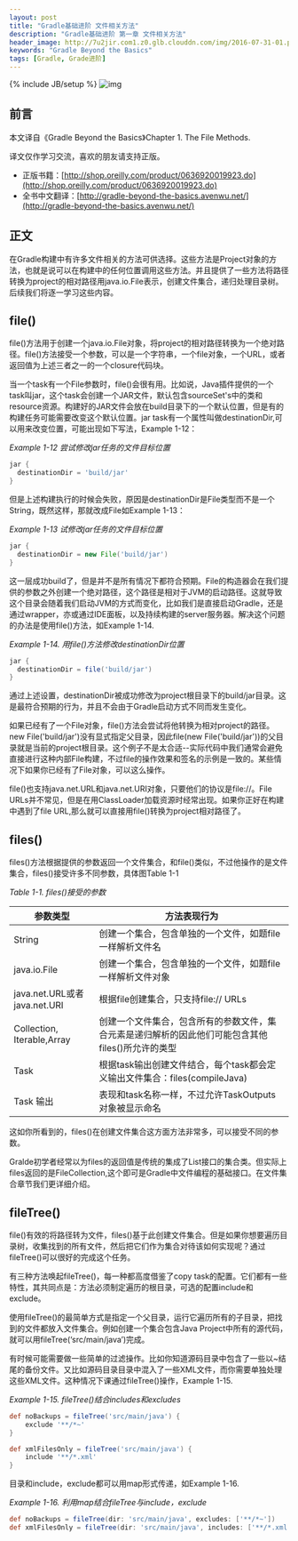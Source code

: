 ```yaml
---
layout: post
title: "Gradle基础进阶 文件相关方法"
description: "Gradle基础进阶 第一章 文件相关方法"
header_image: http://7u2jir.com1.z0.glb.clouddn.com/img/2016-07-31-01.png
keywords: "Gradle Beyond the Basics"
tags: [Gradle, Grade进阶]
---
```

{% include JB/setup %}
![img](http://7u2jir.com1.z0.glb.clouddn.com/img/2016-07-31-01.png)

## 前言

本文译自《Gradle Beyond the Basics》Chapter 1. The File Methods.

译文仅作学习交流，喜欢的朋友请支持正版。

* 正版书籍：[http://shop.oreilly.com/product/0636920019923.do](http://shop.oreilly.com/product/0636920019923.do)
* 全书中文翻译：[http://gradle-beyond-the-basics.avenwu.net/](http://gradle-beyond-the-basics.avenwu.net/)

## 正文

在Gradle构建中有许多文件相关的方法可供选择。这些方法是Project对象的方法，也就是说可以在构建中的任何位置调用这些方法。并且提供了一些方法将路径转换为project的相对路径用java.io.File表示，创建文件集合，递归处理目录树。后续我们将逐一学习这些内容。

## file()

file()方法用于创建一个java.io.File对象，将project的相对路径转换为一个绝对路径。file()方法接受一个参数，可以是一个字符串，一个file对象，一个URL，或者返回值为上述三者之一的一个closure代码块。

当一个task有一个File参数时，file()会很有用。比如说，Java插件提供的一个task叫jar，这个task会创建一个JAR文件，默认包含sourceSet's中的类和resource资源。构建好的JAR文件会放在build目录下的一个默认位置，但是有的构建任务可能需要改变这个默认位置。jar task有一个属性叫做destinationDir,可以用来改变位置，可能出现如下写法，Example 1-12：

*Example 1-12 尝试修改jar任务的文件目标位置*

```groovy
jar {
  destinationDir = 'build/jar'
}
```

但是上述构建执行的时候会失败，原因是destinationDir是File类型而不是一个String，既然这样，那就改成File如Example 1-13：

*Example 1-13 试修改jar任务的文件目标位置*

```groovy
jar {
  destinationDir = new File('build/jar')
}

```

这一层成功build了，但是并不是所有情况下都符合预期。File的构造器会在我们提供的参数之外创建一个绝对路径，这个路径是相对于JVM的启动路径。这就导致这个目录会随着我们启动JVM的方式而变化，比如我们是直接启动Gradle，还是通过wrapper，亦或通过IDE面板，以及持续构建的server服务器。解决这个问题的办法是使用file()方法，如Example 1-14.

*Example 1-14. 用file()方法修改destinationDir位置*

```groovy 
jar {
  destinationDir = file('build/jar')
}
```

通过上述设置，destinationDir被成功修改为project根目录下的build/jar目录。这是最符合预期的行为，并且不会由于Gradle启动方式不同而发生变化。

如果已经有了一个File对象，file()方法会尝试将他转换为相对project的路径。new File('build/jar')没有显式指定父目录，因此file(new File('build/jar'))的父目录就是当前的project根目录。这个例子不是太合适--实际代码中我们通常会避免直接进行这种内部File构建，不过file的操作效果和签名的示例是一致的。某些情况下如果你已经有了File对象，可以这么操作。

file()也支持java.net.URL和java.net.URI对象，只要他们的协议是file://。File URLs并不常见，但是在用ClassLoader加载资源时经常出现。如果你正好在构建中遇到了file URL,那么就可以直接用file()转换为project相对路径了。

## files()

files()方法根据提供的参数返回一个文件集合，和file()类似，不过他操作的是文件集合，files()接受许多不同参数，具体图Table 1-1

*Table 1-1. files()接受的参数*

| 参数类型 | 方法表现行为 |
| -------- | -------- |
| String | 创建一个集合，包含单独的一个文件，如题file一样解析文件名 |
| java.io.File | 创建一个集合，包含单独的一个文件，如题file一样解析文件对象 |
| java.net.URL或者java.net.URI | 根据file创建集合，只支持file:// URLs |
| Collection, Iterable,Array | 创建一个文件集合，包含所有的参数文件，集合元素是递归解析的因此他们可能包含其他files()所允许的类型 |
| Task | 根据task输出创建文件结合，每个task都会定义输出文件集合：files(compileJava) |
| Task 输出 | 表现和task名称一样，不过允许TaskOutputs对象被显示命名 |

这如你所看到的，files()在创建文件集合这方面方法非常多，可以接受不同的参数。

Gralde初学者经常以为files的返回值是传统的集成了List接口的集合类。但实际上files返回的是FileCollection,这个即可是Gradle中文件编程的基础接口。在文件集合章节我们更详细介绍。

## fileTree()

file()有效的将路径转为文件，files()基于此创建文件集合。但是如果你想要遍历目录树，收集找到的所有文件，然后把它们作为集合对待该如何实现呢？通过fileTree()可以很好的完成这个任务。

有三种方法唤起fileTree()，每一种都高度借鉴了copy task的配置。它们都有一些特性，其共同点是：方法必须制定遍历的根目录，可选的配置include和exclude。

使用fileTree()的最简单方式是指定一个父目录，运行它遍历所有的子目录，把找到的文件都放入文件集合。例如创建一个集合包含Java Project中所有的源代码，就可以用fileTree(‘src/main/java’)完成。

有时候可能需要做一些简单的过滤操作。比如你知道源码目录中包含了一些以~结尾的备份文件。又比如源码目录目录中混入了一些XML文件，而你需要单独处理这些XML文件。这种情况下课通过fileTree()操作，Example 1-15.

*Example 1-15. fileTree()结合includes和excludes*

```groovy
def noBackups = fileTree('src/main/java') { 
    exclude '**/*~'
}

def xmlFilesOnly = fileTree('src/main/java') { 
    include '**/*.xml'
}
```

目录和include，exclude都可以用map形式传递，如Example 1-16.

*Example 1-16. 利用map结合fileTree与include，exclude*

```groovy
def noBackups = fileTree(dir: 'src/main/java', excludes: ['**/*~']) 
def xmlFilesOnly = fileTree(dir: 'src/main/java', includes: ['**/*.xml'])
```